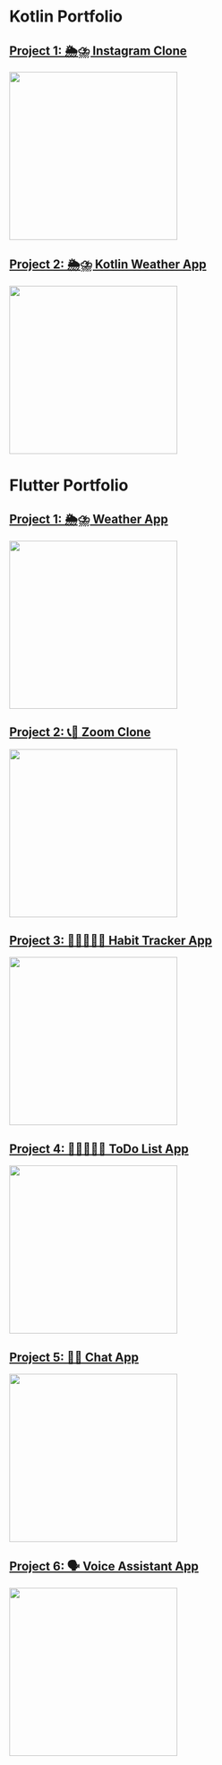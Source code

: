 # Kotlin Portfolio

## [Project 1: 🌦⛈ Instagram Clone](https://github.com/itsmohsin/InstagramClone) 
<img src="instagramClone.png" width="300">

## [Project 2: 🌦⛈ Kotlin Weather App](https://github.com/itsmohsin/kotlin_WeatherApp) 
<img src="kotlinWeatherApp.png" width="300">


# Flutter Portfolio

## [Project 1: 🌦⛈ Weather App](https://github.com/itsmohsin/weather_app) 
<img src="weatherAppiPhone.png" width="300">

## [Project 2:  📞🎥 Zoom Clone](https://github.com/itsmohsin/zoom_clone) 
<img src="zoomClone.png" width="300">

## [Project 3: 🚴🏽‍♂️🏃‍♂ Habit Tracker App](https://github.com/itsmohsin/habit_tracker)
<img src="HabitTracker.png" width="300">

## [Project 4: 🚴🏽‍♂️🏃‍♂ ToDo List App](https://github.com/itsmohsin/habit_tracker)
<img src="ToDoList.png" width="300">

## [Project 5: 💬💭 Chat App](https://github.com/itsmohsin/chatapp_firebase)
<img src="chatApp.png" width="300">

## [Project 6: 🗣️ Voice Assistant App](https://github.com/itsmohsin/chatapp_firebase)
<img src="voice_assistant.png" width="300">
